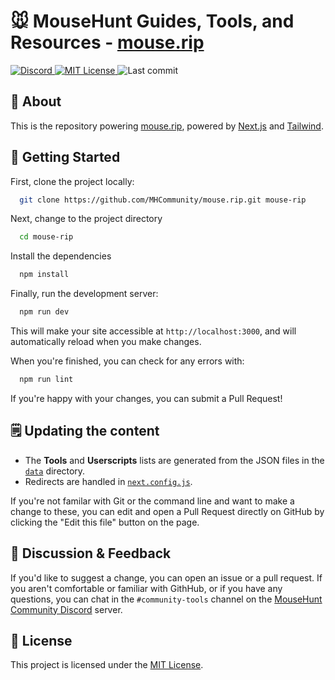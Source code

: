 # 🐭️ MouseHunt Guides, Tools, and Resources - [mouse.rip](https://mouse.rip)

<p>
   <a href="https://discord.gg/Z9sxnD5reB/">
  <img src="https://img.shields.io/badge/mousehunt-discord-blue" alt="Discord">
 </a>
 <a href="https://choosealicense.com/licenses/mit/">
  <img src="https://img.shields.io/badge/License-MIT-green.svg" alt="MIT License">
 </a>
 <img src="https://img.shields.io/github/last-commit/MHCommunity/mouse.rip" alt="Last commit">
</p>

## 📖 About

This is the repository powering [mouse.rip](https://mouse.rip), powered by [Next.js](https://nextjs.org/) and [Tailwind](https://tailwindcss.com/).

## 🚀 Getting Started

First, clone the project locally:

```bash
  git clone https://github.com/MHCommunity/mouse.rip.git mouse-rip
```

Next, change to the project directory

```bash
  cd mouse-rip
```

Install the dependencies

```bash
  npm install
```

Finally, run the development server:

```bash
  npm run dev
```

This will make your site accessible at `http://localhost:3000`, and will automatically reload when you make changes.

When you're finished, you can check for any errors with:

```bash
  npm run lint
```

If you're happy with your changes, you can submit a Pull Request!

## 🗒️ Updating the content

- The **Tools** and **Userscripts** lists are generated from the JSON files in the [`data`](https://github.com/MHCommunity/mouse.rip/tree/main/data) directory.
- Redirects are handled in [`next.config.js`](https://github.com/MHCommunity/mouse.rip/tree/main/next.config.js).

If you're not familar with Git or the command line and want to make a change to these, you can edit and open a Pull Request directly on GitHub by clicking the "Edit this file" button on the page.

## 💬 Discussion & Feedback

If you'd like to suggest a change, you can open an issue or a pull request. If you aren't comfortable or familiar with GithHub, or if you have any questions, you can chat in the `#community-tools` channel on the [MouseHunt Community Discord](https://discord.gg/Z9sxnD5reB/) server.

## 📝 License

This project is licensed under the [MIT License](https://choosealicense.com/licenses/mit/).
